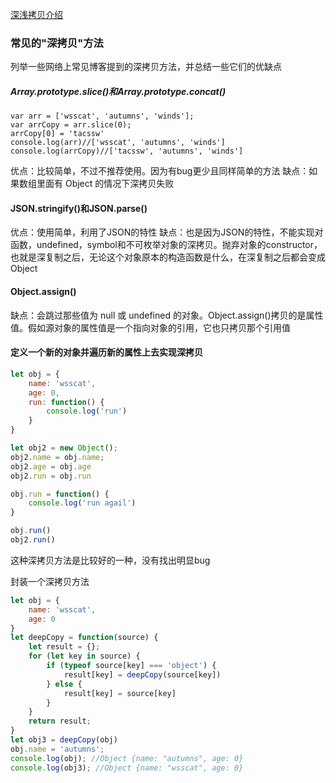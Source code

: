 [深浅拷贝介绍](https://github.com/Wscats/Good-Text-Share/issues/57)

### 常见的"深拷贝"方法
列举一些网络上常见博客提到的深拷贝方法，并总结一些它们的优缺点
##### Array.prototype.slice()和Array.prototype.concat()

```
var arr = ['wsscat', 'autumns', 'winds'];
var arrCopy = arr.slice(0);
arrCopy[0] = 'tacssw'
console.log(arr)//['wsscat', 'autumns', 'winds']
console.log(arrCopy)//['tacssw', 'autumns', 'winds']
```
优点：比较简单，不过不推荐使用。因为有bug更少且同样简单的方法
缺点：如果数组里面有 Object 的情况下深拷贝失败

#### JSON.stringify()和JSON.parse()
优点：使用简单，利用了JSON的特性
缺点：也是因为JSON的特性，不能实现对函数，undefined，symbol和不可枚举对象的深拷贝。抛弃对象的constructor，也就是深复制之后，无论这个对象原本的构造函数是什么，在深复制之后都会变成Object

#### Object.assign()
缺点：会跳过那些值为 null 或 undefined 的对象。Object.assign()拷贝的是属性值。假如源对象的属性值是一个指向对象的引用，它也只拷贝那个引用值

#### 定义一个新的对象并遍历新的属性上去实现深拷贝

```js
let obj = {
    name: 'wsscat',
    age: 0,
    run: function() {
        console.log('run')
    }
}

let obj2 = new Object();
obj2.name = obj.name;
obj2.age = obj.age
obj2.run = obj.run

obj.run = function() {
    console.log('run agail')
}

obj.run()
obj2.run()
```
这种深拷贝方法是比较好的一种，没有找出明显bug

封装一个深拷贝方法
```js
let obj = {
    name: 'wsscat',
    age: 0
}
let deepCopy = function(source) {
    let result = {};
    for (let key in source) {
        if (typeof source[key] === 'object') {
            result[key] = deepCopy(source[key])
        } else {
            result[key] = source[key]
        }
    }
    return result;
}
let obj3 = deepCopy(obj)
obj.name = 'autumns';
console.log(obj); //Object {name: "autumns", age: 0}
console.log(obj3); //Object {name: "wsscat", age: 0}
```
